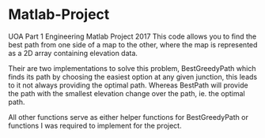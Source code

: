 # Matlab-Project
UOA Part 1 Engineering Matlab Project 2017
This code allows you to find the best path from one side of a map to the other, where the map is represented as a 2D array containing elevation data.

Their are two implementations to solve this problem, BestGreedyPath which finds its path by choosing the easiest option at any given junction, this leads to it not always providing the optimal path. Whereas BestPath will provide the path with the smallest elevation change over the path, ie. the optimal path.

All other functions serve as either helper functions for BestGreedyPath or functions I was required to implement for the project.
